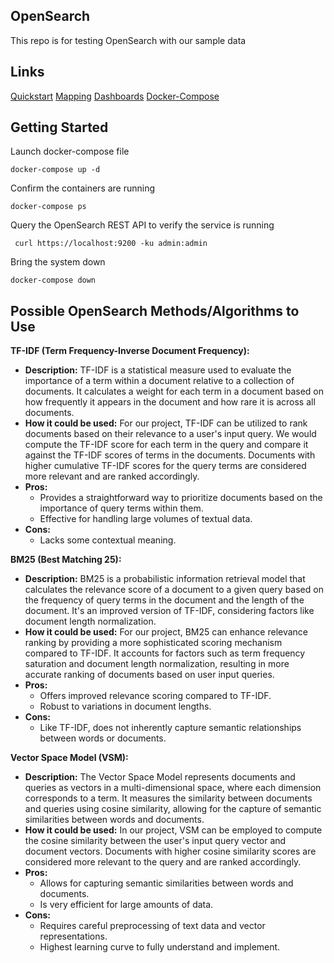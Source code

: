 ## OpenSearch

This repo is for testing OpenSearch with our sample data

## Links

[Quickstart](https://opensearch.org/docs/latest/quickstart/)
[Mapping](https://opensearch.org/docs/latest/field-types/)
[Dashboards](https://opensearch.org/docs/latest/dashboards/)
[Docker-Compose](https://github.com/opensearch-project/documentation-website/blob/2.11/assets/examples/docker-compose.yml)

## Getting Started

Launch docker-compose file

```
docker-compose up -d
```

Confirm the containers are running

```
docker-compose ps
```

Query the OpenSearch REST API to verify the service is running

```
 curl https://localhost:9200 -ku admin:admin
```

Bring the system down

```
docker-compose down
```

## Possible OpenSearch Methods/Algorithms to Use
**TF-IDF (Term Frequency-Inverse Document Frequency):**
- **Description:** TF-IDF is a statistical measure used to evaluate the importance of a term within a document relative to a collection of documents. It calculates a weight for each term in a document based on how frequently it appears in the document and how rare it is across all documents.
- **How it could be used:** For our project, TF-IDF can be utilized to rank documents based on their relevance to a user's input query. We would compute the TF-IDF score for each term in the query and compare it against the TF-IDF scores of terms in the documents. Documents with higher cumulative TF-IDF scores for the query terms are considered more relevant and are ranked accordingly.
- **Pros:**
    - Provides a straightforward way to prioritize documents based on the importance of query terms within them.
    - Effective for handling large volumes of textual data.
- **Cons:**
    - Lacks some contextual meaning.

**BM25 (Best Matching 25):**
- **Description:** BM25 is a probabilistic information retrieval model that calculates the relevance score of a document to a given query based on the frequency of query terms in the document and the length of the document. It's an improved version of TF-IDF, considering factors like document length normalization.
- **How it could be used:** For our project, BM25 can enhance relevance ranking by providing a more sophisticated scoring mechanism compared to TF-IDF. It accounts for factors such as term frequency saturation and document length normalization, resulting in more accurate ranking of documents based on user input queries.
- **Pros:**
    - Offers improved relevance scoring compared to TF-IDF.
    - Robust to variations in document lengths.
- **Cons:**
    - Like TF-IDF, does not inherently capture semantic relationships between words or documents.

**Vector Space Model (VSM):**
- **Description:** The Vector Space Model represents documents and queries as vectors in a multi-dimensional space, where each dimension corresponds to a term. It measures the similarity between documents and queries using cosine similarity, allowing for the capture of semantic similarities between words and documents.
- **How it could be used:** In our project, VSM can be employed to compute the cosine similarity between the user's input query vector and document vectors. Documents with higher cosine similarity scores are considered more relevant to the query and are ranked accordingly.
- **Pros:**
    - Allows for capturing semantic similarities between words and documents.
    - Is very efficient for large amounts of data.
- **Cons:**
    - Requires careful preprocessing of text data and vector representations.
    - Highest learning curve to fully understand and implement.

